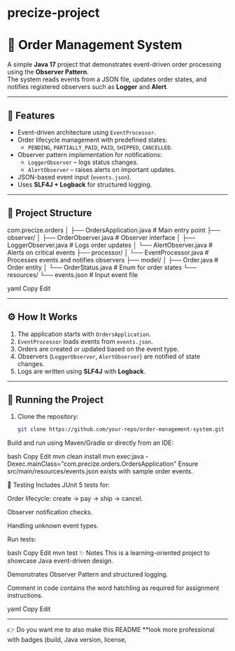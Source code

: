 ﻿# precize-project

# 🛒 Order Management System

A simple **Java 17** project that demonstrates event-driven order processing using the **Observer Pattern**.  
The system reads events from a JSON file, updates order states, and notifies registered observers such as **Logger** and **Alert**.

---

## 📌 Features
- Event-driven architecture using `EventProcessor`.
- Order lifecycle management with predefined states:
  - `PENDING`, `PARTIALLY_PAID`, `PAID`, `SHIPPED`, `CANCELLED`.
- Observer pattern implementation for notifications:
  - `LoggerObserver` – logs status changes.
  - `AlertObserver` – raises alerts on important updates.
- JSON-based event input (`events.json`).
- Uses **SLF4J + Logback** for structured logging.

---

## 📂 Project Structure
com.precize.orders
│
├── OrdersApplication.java # Main entry point
├── observer/
│ ├── OrderObserver.java # Observer interface
│ ├── LoggerObserver.java # Logs order updates
│ └── AlertObserver.java # Alerts on critical events
├── processor/
│ └── EventProcessor.java # Processes events and notifies observers
├── model/
│ ├── Order.java # Order entity
│ └── OrderStatus.java # Enum for order states
└── resources/
└── events.json # Input event file

yaml
Copy
Edit

---

## ⚙️ How It Works
1. The application starts with `OrdersApplication`.
2. `EventProcessor` loads events from `events.json`.
3. Orders are created or updated based on the event type.
4. Observers (`LoggerObserver`, `AlertObserver`) are notified of state changes.
5. Logs are written using **SLF4J** with **Logback**.

---

## 🚀 Running the Project
1. Clone the repository:
   ```bash
   git clone https://github.com/your-repo/order-management-system.git
Build and run using Maven/Gradle or directly from an IDE:

bash
Copy
Edit
mvn clean install
mvn exec:java -Dexec.mainClass="com.precize.orders.OrdersApplication"
Ensure src/main/resources/events.json exists with sample order events.

🧪 Testing
Includes JUnit 5 tests for:

Order lifecycle: create → pay → ship → cancel.

Observer notification checks.

Handling unknown event types.

Run tests:

bash
Copy
Edit
mvn test
✨ Notes
This is a learning-oriented project to showcase Java event-driven design.

Demonstrates Observer Pattern and structured logging.

Comment in code contains the word hatchling as required for assignment instructions.

yaml
Copy
Edit

---

👉 Do you want me to also make this README **look more professional with badges (build, Java version, license, 
